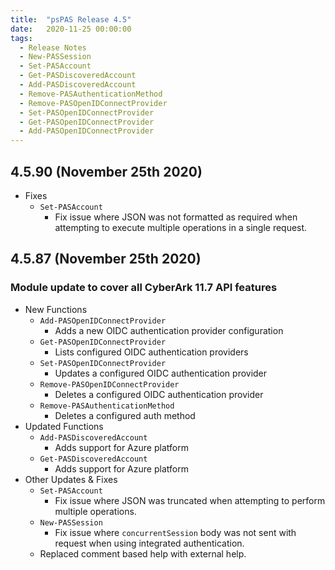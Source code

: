 ```yaml
---
title:  "psPAS Release 4.5"
date:   2020-11-25 00:00:00
tags:
  - Release Notes
  - New-PASSession
  - Set-PASAccount
  - Get-PASDiscoveredAccount
  - Add-PASDiscoveredAccount
  - Remove-PASAuthenticationMethod
  - Remove-PASOpenIDConnectProvider
  - Set-PASOpenIDConnectProvider
  - Get-PASOpenIDConnectProvider
  - Add-PASOpenIDConnectProvider
---
```


## **4.5.90** (November 25th 2020)

- Fixes
  - `Set-PASAccount`
    - Fix issue where JSON was not formatted as required when attempting to execute multiple operations in a single request.

## **4.5.87** (November 25th 2020)

### Module update to cover all CyberArk 11.7 API features

- New Functions
  - `Add-PASOpenIDConnectProvider`
    - Adds a new OIDC authentication provider configuration
  - `Get-PASOpenIDConnectProvider`
    - Lists configured OIDC authentication providers
  - `Set-PASOpenIDConnectProvider`
    - Updates a configured OIDC authentication provider
  - `Remove-PASOpenIDConnectProvider`
    - Deletes a configured OIDC authentication provider
  - `Remove-PASAuthenticationMethod`
    - Deletes a configured auth method
- Updated Functions
  - `Add-PASDiscoveredAccount`
    - Adds support for Azure platform
  - `Get-PASDiscoveredAccount`
    - Adds support for Azure platform
- Other Updates & Fixes
  - `Set-PASAccount`
    - Fix issue where JSON was truncated when attempting to perform multiple operations.
  - `New-PASSession`
    - Fix issue where `concurrentSession` body was not sent with request when using integrated authentication.
  - Replaced comment based help with external help.
